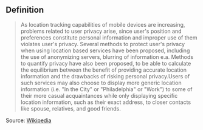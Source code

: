 ## Definition

> As location tracking capabilities of mobile devices are increasing, problems related to user privacy arise, since user's position and preferences constitute personal information and improper use of them violates user's privacy. Several methods to protect user's privacy when using location based services have been proposed, including the use of anonymizing servers, blurring of information e.a. Methods to quantify privacy have also been proposed, to be able to calculate the equilibrium between the benefit of providing accurate location information and the drawbacks of risking personal privacy.Users of such services may also choose to display more generic location information (i.e. "In the City" or "Philadelphia" or "Work") to some of their more casual acquaintances while only displaying specific location information, such as their exact address, to closer contacts like spouse, relatives, and good friends.

Source: [Wikipedia](http://en.wikipedia.org/wiki/Privacy#Privacy_and_location-based_services)